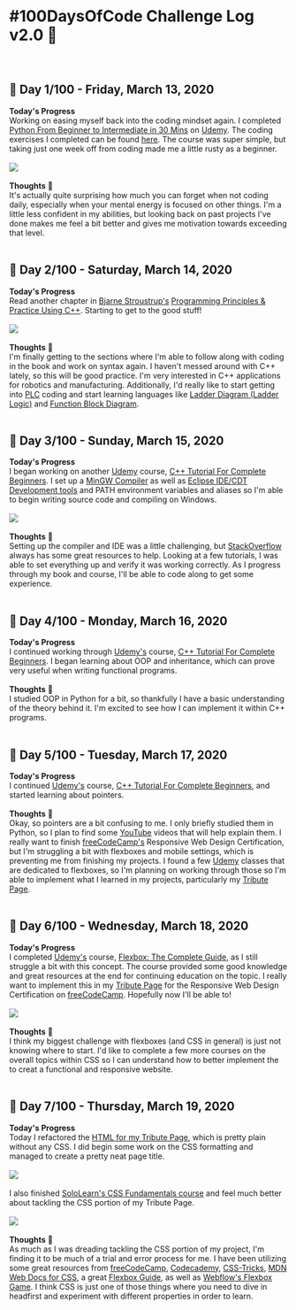 # #100DaysOfCode Challenge Log v2.0  :memo:
###### <br>
## :calendar: Day 1/100 - Friday, March 13, 2020
**Today's Progress**
<br>
Working on easing myself back into the coding mindset again. I completed [Python From Beginner to Intermediate in 30 Mins](https://www.udemy.com/course/python-from-beginner-to-expert-starter-free/) on [Udemy](https://www.udemy.com/). The coding exercises I completed can be found [here](https://github.com/Electrila/100-days-of-code/tree/master/Python%20From%20Beginner%20to%20Intermediate). The course was super simple, but taking just one week off from coding made me a little rusty as a beginner.
<br>
<br>
<img src="https://github.com/Electrila/Electrila.github.io/blob/master/Python%20From%20Beginner%20to%20Intermediate%20-%20Certificate%20of%20Completion.jpg" />
<br>
<br>
**Thoughts**  :thought_balloon:
<br>
It's actually quite surprising how much you can forget when not coding daily, especially when your mental energy is focused on other things. I'm a little less confident in my abilities, but looking back on past projects I've done makes me feel a bit better and gives me motivation towards exceeding that level.
<br>
<br>
## :calendar: Day 2/100 - Saturday, March 14, 2020
**Today's Progress**
<br>
Read another chapter in [Bjarne Stroustrup's](http://www.stroustrup.com) [Programming Principles & Practice Using C++](https://www.amazon.com/Programming-Principles-Practice-Using-2nd/dp/0321992784). Starting to get to the good stuff!
<br>
<br>
<img src="https://github.com/Electrila/Electrila.github.io/blob/master/Programming%20Principles%20%26%20Practice%20Using%20C%2B%2B.jpg" />
<br>
<br>
**Thoughts**  :thought_balloon:
<br>
I'm finally getting to the sections where I'm able to follow along with coding in the book and work on syntax again. I haven't messed around with C++ lately, so this will be good practice. I'm very interested in C++ applications for robotics and manufacturing. Additionally, I'd really like to start getting into [PLC](https://en.wikipedia.org/wiki/Programmable_logic_controller) coding and start learning languages like [Ladder Diagram (Ladder Logic)](https://en.wikipedia.org/wiki/Ladder_logic) and [Function Block Diagram](https://en.wikipedia.org/wiki/Function_block_diagram).
<br>
<br>
## :calendar: Day 3/100 - Sunday, March 15, 2020
**Today's Progress**
<br>
I began working on another [Udemy](https://www.udemy.com/) course, [C++ Tutorial For Complete Beginners](https://www.udemy.com/course/free-learn-c-tutorial-beginners/). I set up a [MinGW Compiler](http://www.mingw.org/) as well as [Eclipse IDE/CDT Development tools](https://www.eclipse.org/cdt/) and PATH environment variables and aliases so I'm able to begin writing source code and compiling on Windows.
<br>
<br>
<img src="https://github.com/Electrila/Electrila.github.io/blob/master/C%2B%2B%20For%20Complete%20Beginners.JPG" />
<br>
<br>
**Thoughts**  :thought_balloon:
<br>
Setting up the compiler and IDE was a little challenging, but [StackOverflow](https://stackoverflow.com/) always has some great resources to help. Looking at a few tutorials, I was able to set everything up and verify it was working correctly. As I progress through my book and course, I'll be able to code along to get some experience.
<br>
<br>
## :calendar: Day 4/100 - Monday, March 16, 2020
**Today's Progress**
<br>
I continued working through [Udemy's](https://www.udemy.com/) course, [C++ Tutorial For Complete Beginners](https://www.udemy.com/course/free-learn-c-tutorial-beginners/). I began learning about OOP and inheritance, which can prove very useful when writing functional programs.
<br>
<br>
**Thoughts**  :thought_balloon:
<br>
I studied OOP in Python for a bit, so thankfully I have a basic understanding of the theory behind it. I'm excited to see how I can implement it within C++ programs.
<br>
<br>
## :calendar: Day 5/100 - Tuesday, March 17, 2020
**Today's Progress**
<br>
I continued [Udemy's](https://www.udemy.com/) course, [C++ Tutorial For Complete Beginners](https://www.udemy.com/course/free-learn-c-tutorial-beginners/), and started learning about pointers.
<br>
<br>
**Thoughts**  :thought_balloon:
<br>
Okay, so pointers are a bit confusing to me. I only briefly studied them in Python, so I plan to find some [YouTube](https://www.youtube.com/) videos that will help explain them. I really want to finish [freeCodeCamp's](https://www.freecodecamp.org/) Responsive Web Design Certification, but I'm struggling a bit with flexboxes and mobile settings, which is preventing me from finishing my projects. I found a few [Udemy](https://www.udemy.com/) classes that are dedicated to flexboxes, so I'm planning on working through those so I'm able to implement what I learned in my projects, particularly my [Tribute Page](https://github.com/Electrila/100-days-of-code/tree/master/Tribute%20Page).
<br>
<br>
## :calendar: Day 6/100 - Wednesday, March 18, 2020
**Today's Progress**
<br>
I completed [Udemy's](https://www.udemy.com/) course, [Flexbox: The Complete Guide](https://www.udemy.com/course/flexbox-the-complete-guide/), as I still struggle a bit with this concept. The course provided some good knowledge and great resources at the end for continuing education on the topic. I really want to implement this in my [Tribute Page](https://github.com/Electrila/100-days-of-code/tree/master/Tribute%20Page) for the Responsive Web Design Certification on [freeCodeCamp](https://www.freecodecamp.org/). Hopefully now I'll be able to!
<br>
<br>
<img src="https://github.com/Electrila/Electrila.github.io/blob/master/Flexbox%20-%20The%20Complete%20Guide%20Certificate.jpg" />
<br>
<br>
**Thoughts**  :thought_balloon:
<br>
I think my biggest challenge with flexboxes (and CSS in general) is just not knowing where to start. I'd like to complete a few more courses on the overall topics within CSS so I can understand how to better implement the to creat a functional and responsive website.
<br>
<br>
## :calendar: Day 7/100 - Thursday, March 19, 2020
**Today's Progress**
<br>
Today I refactored the [HTML for my Tribute Page](https://github.com/Electrila/100-days-of-code/blob/master/Tribute%20Page/index.html), which is pretty plain without any CSS. I did begin some work on the CSS formatting and managed to create a pretty neat page title.
<br>
<br>
<img src="https://github.com/Electrila/Electrila.github.io/blob/master/Dimebag%20Darrell%20Font.JPG" />
<br>
<br>
I also finished [SoloLearn's CSS Fundamentals course](https://www.sololearn.com/Play/CSS) and feel much better about tackling the CSS portion of my Tribute Page.
<br>
<br>
<img src="https://github.com/Electrila/Electrila.github.io/blob/master/SoloLearn%20CSS%20Fundamentals%20Certificate.JPG" />
<br>
<br>
**Thoughts**  :thought_balloon:
<br>
As much as I was dreading tackling the CSS portion of my project, I'm finding it to be much of a trial and error process for me. I have been utilizing some great resources from [freeCodeCamp](https://www.freecodecamp.org/), [Codecademy](https://www.codecademy.com/learn), [CSS-Tricks](https://css-tricks.com/snippets/css/a-guide-to-flexbox/), [MDN Web Docs for CSS](https://developer.mozilla.org/en-US/docs/Web/CSS), a great [Flexbox Guide](https://orenciorodolfo.github.io/flexbox-guide/), as well as [Webflow's Flexbox Game](https://preview.webflow.com/preview/flexbox-game?preview=d1a26b027c4803817087a91c651e321f&m=1?utm_source=nativeblog&utm_content=flexboxgame). I think CSS is just one of those things where you need to dive in headfirst and experiment with different properties in order to learn.
